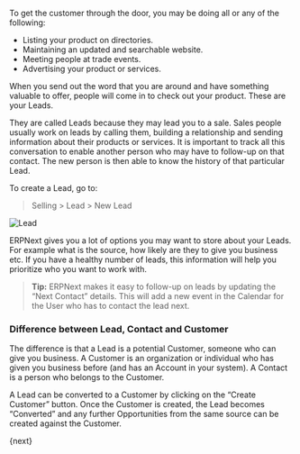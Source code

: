 To get the customer through the door, you may be doing all or any of the
following:

  * Listing your product on directories.
  * Maintaining an updated and searchable website.
  * Meeting people at trade events.
  * Advertising your product or services.

When you send out the word that you are around and have something valuable to
offer, people will come in to check out your product. These are your Leads.

They are called Leads because they may lead you to a sale. Sales people
usually work on leads by calling them, building a relationship and sending
information about their products or services. It is important to track all
this conversation to enable another person who may have to follow-up on that
contact. The new person is then able to know the history of that particular
Lead.

To create a Lead, go to:

> Selling > Lead > New Lead

![Lead](/assets/manual_erpnext_com/old_images/erpnext/lead.png)

ERPNext gives you a lot of options you may want to store about your Leads. For
example what is the source, how likely are they to give you business etc. If
you have a healthy number of leads, this information will help you prioritize
who you want to work with.

> **Tip:** ERPNext makes it easy to follow-up on leads by updating the “Next
Contact” details. This will add a new event in the Calendar for the User who
has to contact the lead next.

### Difference between Lead, Contact and Customer

The difference is that a Lead is a potential Customer, someone who can give
you business. A Customer is an organization or individual who has given you
business before (and has an Account in your system). A Contact is a person who
belongs to the Customer.

A Lead can be converted to a Customer by clicking on the “Create Customer”
button. Once the Customer is created, the Lead becomes “Converted” and any
further Opportunities from the same source can be created against the
Customer.

{next}
